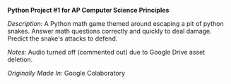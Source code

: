 **Python Project #1 for AP Computer Science Principles**

*Description:* A Python math game themed around escaping a pit of python snakes. Answer math questions correctly and quickly to deal damage. Predict the snake's attacks to defend.

*Notes:* Audio turned off (commented out) due to Google Drive asset deletion.

*Originally Made In:* Google Colaboratory